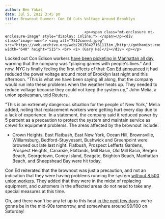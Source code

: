 ```yaml
---
author: Ben Yakas
date: Jul 5, 2012 3:45 pm
title: Brownout Bummer: Con Ed Cuts Voltage Around Brooklyn
---
```


	
										<p><span class="mt-enclosure mt-enclosure-image" style="display: inline;"> </span></p><div class="image-none"> <img alt="7512coned.jpeg" src="https://web.archive.org/web/20150427161113im_/http://gothamist.com/attachments/byakas/7512coned.jpeg" width="640" height="515"> <br> <i> (Gary He)</i></div> <p></p>

<p>Locked out Con Edison workers <a href="https://web.archive.org/web/20150427161113/http://gothamist.com/2012/07/05/videos_huge_picket_line_outside_con.php#photo-1">have been picketing in Manhattan all day</a>, warning that the company was &quot;playing games with people&apos;s lives.&quot; And now, NYC is finally feeling the first effects of that: <a href="https://web.archive.org/web/20150427161113/http://www.coned.com/newsroom/news/pr20120705.asp">Con Ed announced</a> it had reduced the power voltage around most of Brooklyn last night and this afternoon. &quot;This is what we have been saying all along, that the company would run into these problems when the weather heats up. They needed to reduce voltage because they could not keep the system up,&quot; John Melia, a union spokesman, <a href="https://web.archive.org/web/20150427161113/http://www.reuters.com/article/2012/07/05/us-utilities-conedison-brownout-idUSBRE86411H20120705">told Reuters</a>.</p>

<p>&quot;This is an extremely dangerous situation for the people of New York,&quot; Melia added, noting that replacement workers were getting hurt every day due to a lack of experience. In a statement, the company said it reduced power by 5 percent as a precaution to protect the system and maintain service as crews fix equipment problems. The areas affected by the brownout include:</p>

<ul>
	<li>Crown Heights, East Flatbush, East New York, Ocean Hill, Brownsville, Williamsburg, Bedford-Stuyvesant, Bushwick and Greenpoint were browned out late last night. Flatbush, Prospect Lefferts Gardens, Prospect Heights, Canarsie, Flatlands, Mill Basin, Old Mill Basin, Bergen Beach, Georgetown, Coney Island, Seagate, Brighton Beach, Manhattan Beach, and Sheepshead Bay were hit today.</li>
</ul>

<p>Con Ed reiterated that the brownout was just a precaution, and not an indication that they were having problems running the system <a href="https://web.archive.org/web/20150427161113/http://gothamist.com/tags/coned">without 8,500 union workers.</a> They added that they were in the midst of replacing equipment, and customers in the affected areas do not need to take any special measures at this time.</p>

<p>Oh, and there won&apos;t be any let up to this heat <a href="https://web.archive.org/web/20150427161113/http://www.weather.com/weather/5-day/Brooklyn+NY+USNY0176:1:US">in the next few days</a>: we&apos;re gonna be in the mid-90s tomorrow, and somewhere around 99/100 on Saturday! </p>					
										
									
				